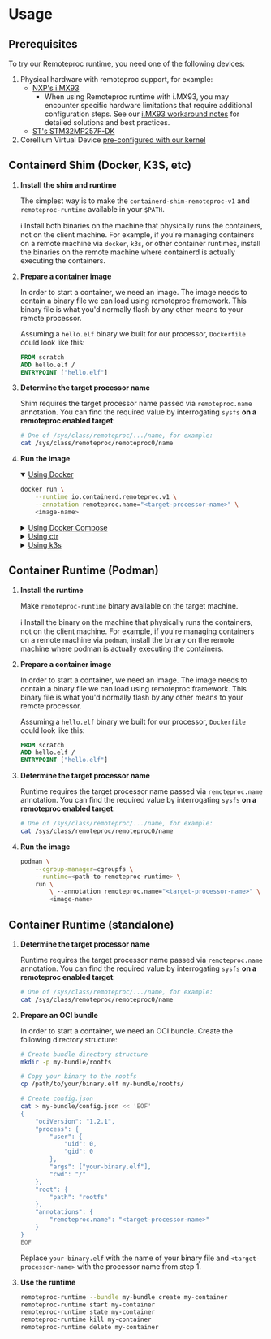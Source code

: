# Usage

## Prerequisites

To try our Remoteproc runtime, you need one of the following devices:

1. Physical hardware with remoteproc support, for example:
    - [NXP's i.MX93](https://www.nxp.com/products/processors-and-microcontrollers/arm-processors/i-mx-applications-processors/i-mx-9-processors/i-mx-93-applications-processor-family-arm-cortex-a55-ml-acceleration-power-efficient-mpu:i.MX93)
        - When using Remoteproc runtime with i.MX93, you may encounter specific hardware limitations that require additional configuration steps. See our [i.MX93 workaround notes](IMX93_WORKAROUNDS.md) for detailed solutions and best practices.
    - [ST's STM32MP257F-DK](https://www.st.com/en/evaluation-tools/stm32mp257f-dk.html)
2. Corellium Virtual Device [pre-configured with our kernel](./CORELLIUM_USAGE.md)

## Containerd Shim (Docker, K3S, etc)

1. **Install the shim and runtime**

    The simplest way is to make the `containerd-shim-remoteproc-v1` and `remoteproc-runtime` available in your `$PATH`.

    ℹ️ Install both binaries on the machine that physically runs the containers, not on the client machine. For example, if you're managing containers on a remote machine via `docker`, `k3s`, or other container runtimes, install the binaries on the remote machine where containerd is actually executing the containers.

1. **Prepare a container image**

    In order to start a container, we need an image. The image needs to contain a binary file we can load using remoteproc framework. This binary file is what you'd normally flash by any other means to your remote processor.

    Assuming a `hello.elf` binary we built for our processor, `Dockerfile` could look like this:


    ```Dockerfile
    FROM scratch
    ADD hello.elf /
    ENTRYPOINT ["hello.elf"]
    ```

1. **Determine the target processor name**

    Shim requires the target processor name passed via `remoteproc.name` annotation. You can find the required value by interrogating `sysfs` **on a remoteproc enabled target**:

    ```sh
    # One of /sys/class/remoteproc/.../name, for example:
    cat /sys/class/remoteproc/remoteproc0/name
    ```


1. **Run the image**

    <details open>
    <summary><ins>Using Docker</ins></summary>

    ```sh
    docker run \
        --runtime io.containerd.remoteproc.v1 \
        --annotation remoteproc.name="<target-processor-name>" \
        <image-name>
    ```
    </details>

    <details>
    <summary><ins>Using Docker Compose</ins></summary>

    ```yaml
    services:
      hello:
        image: <image-name>
        runtime: io.containerd.remoteproc.v1
        annotations:
            remoteproc.name: <target-processor-name>
    ```

    And then

    ```sh
    docker compose up
    ```
    </details>

    <details>
    <summary><ins>Using ctr</ins></summary>

    ```sh
    ctr run \
        --runtime io.containerd.remoteproc.v1 \
        --annotation remoteproc.name="<target-processor-name>" \
        <image-name> <container-name>
    ```
    </details>

    <details>
    <summary><ins>Using k3s</ins></summary>

    Adjust [`k3s` configuration](https://rancher.com/docs/k3s/latest/en/advanced/#configuring-containerd) to add the new runtime:

    ```toml
    [plugins."io.containerd.grpc.v1.cri".containerd.runtimes.remoteproc]
      runtime_type = "io.containerd.remoteproc.v1"

      # `pod_annotations` is a list of annotatins that will be passed to both the pod sandbox, and container OCI annotations.
      # Details: https://raw.githubusercontent.com/containerd/containerd/main/docs/cri/config.md
      pod_annotations = ["remoteproc.name"]
    ```

    And register the runtime with `kubernetes`:
    ```bash
    sudo kubectl apply -f - <<'YAML'
    apiVersion: node.k8s.io/v1
    kind: RuntimeClass
    metadata:
        name: remoteproc
    handler: remoteproc
    YAML
    ```

    Finally, you can run a pod with the necessary annotation:

    ```sh
    kubectl apply -f - <<EOF
    kind: Pod
    apiVersion: v1
    metadata:
      annotations:
        remoteproc.name: <target-processor-name>
    spec:
      runtimeClassName: remoteproc
      containers:
        - name: demo-app
          image: <image-name>
          imagePullPolicy: IfNotPresent
    EOF
    ```


    </details>

## Container Runtime (Podman)

1. **Install the runtime**

    Make `remoteproc-runtime` binary available on the target machine.

    ℹ️ Install the binary on the machine that physically runs the containers, not on the client machine. For example, if you're managing containers on a remote machine via `podman`, install the binary on the remote machine where podman is actually executing the containers.

1. **Prepare a container image**

    In order to start a container, we need an image. The image needs to contain a binary file we can load using remoteproc framework. This binary file is what you'd normally flash by any other means to your remote processor.

    Assuming a `hello.elf` binary we built for our processor, `Dockerfile` could look like this:

    ```Dockerfile
    FROM scratch
    ADD hello.elf /
    ENTRYPOINT ["hello.elf"]
    ```

1. **Determine the target processor name**

    Runtime requires the target processor name passed via `remoteproc.name` annotation. You can find the required value by interrogating `sysfs` **on a remoteproc enabled target**:

    ```sh
    # One of /sys/class/remoteproc/.../name, for example:
    cat /sys/class/remoteproc/remoteproc0/name
    ```

1. **Run the image**

    ```sh
    podman \
        --cgroup-manager=cgroupfs \
        --runtime=<path-to-remoteproc-runtime> \
        run \
            \ --annotation remoteproc.name="<target-processor-name>" \
            <image-name>
    ```


## Container Runtime (standalone)

1. **Determine the target processor name**

    Runtime requires the target processor name passed via `remoteproc.name` annotation. You can find the required value by interrogating `sysfs` **on a remoteproc enabled target**:
 
    ```sh
    # One of /sys/class/remoteproc/.../name, for example:
    cat /sys/class/remoteproc/remoteproc0/name
    ```

1. **Prepare an OCI bundle**

    In order to start a container, we need an OCI bundle. Create the following directory structure:
 
    ```bash
    # Create bundle directory structure
    mkdir -p my-bundle/rootfs
 
    # Copy your binary to the rootfs
    cp /path/to/your/binary.elf my-bundle/rootfs/
 
    # Create config.json
    cat > my-bundle/config.json << 'EOF'
    {
    	"ociVersion": "1.2.1",
    	"process": {
    		"user": {
    			"uid": 0,
    			"gid": 0
    		},
    		"args": ["your-binary.elf"],
    		"cwd": "/"
    	},
    	"root": {
    		"path": "rootfs"
    	},
    	"annotations": {
    		"remoteproc.name": "<target-processor-name>"
    	}
    }
    EOF
    ```
 
    Replace `your-binary.elf` with the name of your binary file and `<target-processor-name>` with the processor name from step 1.
 

1. **Use the runtime**

    ```bash
    remoteproc-runtime --bundle my-bundle create my-container
    remoteproc-runtime start my-container
    remoteproc-runtime state my-container
    remoteproc-runtime kill my-container
    remoteproc-runtime delete my-container
    ```
